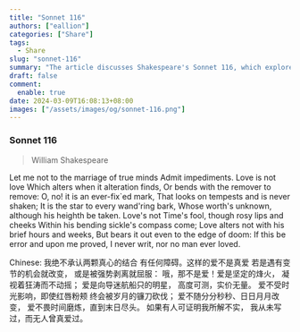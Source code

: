 ```yaml
---
title: "Sonnet 116"
authors: ["eallion"]
categories: ["Share"]
tags: 
  - Share
slug: "sonnet-116"
summary: "The article discusses Shakespeare's Sonnet 116, which explores the concept of true love. It emphasizes that love is unchanging and steadfast, unaffected by time or external circumstances. The sonnet argues that if anyone can prove this idea wrong, then Shakespeare never wrote and no one has ever truly loved."
draft: false
comment: 
  enable: true
date: 2024-03-09T16:08:13+08:00
images: ["/assets/images/og/sonnet-116.png"]
---
```


### Sonnet 116

> William Shakespeare

Let me not to the marriage of true minds
Admit impediments. Love is not love
Which alters when it alteration finds,
Or bends with the remover to remove:
O, no! it is an ever-fix`ed mark,
That looks on tempests and is never shaken;
It is the star to every wand'ring bark,
Whose worth's unknown, although his heighth be taken.
Love's not Time's fool, though rosy lips and cheeks
Within his bending sickle's compass come;
Love alters not with his brief hours and weeks,
But bears it out even to the edge of doom:
If this be error and upon me proved,
I never writ, nor no man ever loved.

Chinese:
我绝不承认两颗真心的结合
有任何障碍。这样的爱不是真爱
若是遇有变节的机会就改变，
或是被强势剥离就屈服：
哦，那不是爱！爱是坚定的烽火，
凝视着狂涛而不动摇；
爱是向导迷航船只的明星，
高度可测，实价无量。
爱不受时光影响，即使红唇粉颊
终会被岁月的镰刀砍伐；
爱不随分分秒秒、日日月月改变，
爱不畏时间磨炼，直到末日尽头。
如果有人可证明我所解不实，
我从未写过，而无人曾真爱过。
